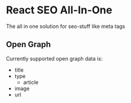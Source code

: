 # React SEO All-In-One
The all in one solution for seo-stuff like meta tags

## Open Graph
Currently supported open graph data is:

- title
- type
  - article
- image
- url